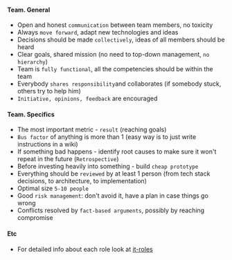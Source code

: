 #### Team. General
* Open and honest `communication` between team members, no toxicity
* Always `move forward`, adapt new technologies and ideas
* Decisions should be made `collectively`, ideas of all members should be heard
* Clear goals, shared mission (no need to top-down management, `no hierarchy`)
* Team is `fully functional`, all the competencies should be within the team
* Everybody `shares responsibility`and collaborates (if somebody stuck, others try to help him)
* `Initiative, opinions, feedback` are encouraged

#### Team. Specifics
* The most important metric - `result` (reaching goals)
* `Bus factor` of anything is more than 1 (easy way is to just write instructions in a wiki)
* If something bad happens - identify root causes to make sure it won't repeat in the future (`Retrospective`)
* Before investing heavily into something - build `cheap prototype`
* Everything should be `reviewed` by at least 1 person (from tech stack decisions, to architecture, to implementation)
* Optimal size `5-10 people`
* Good `risk management`: don't avoid it, have a plan in case things go wrong
* Conflicts resolved by `fact-based arguments`, possibly by reaching compromise

#### Etc
* For detailed info about each role look at [it-roles](./it-roles)